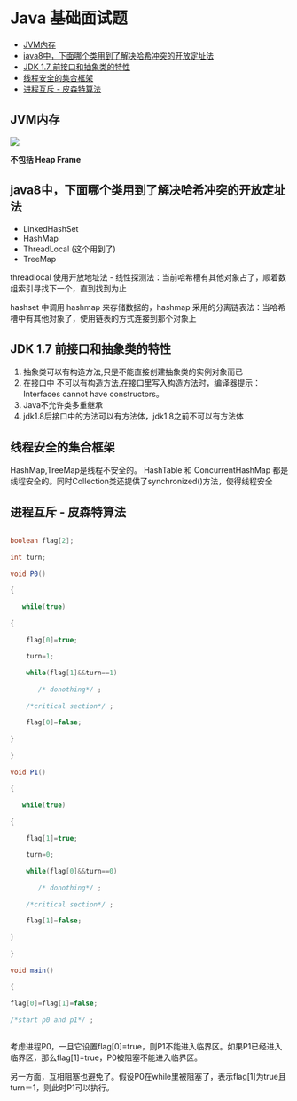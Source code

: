 # Java 基础面试题 <!-- omit in toc -->

- [JVM内存](#jvm内存)
- [java8中，下面哪个类用到了解决哈希冲突的开放定址法](#java8中下面哪个类用到了解决哈希冲突的开放定址法)
- [JDK 1.7 前接口和抽象类的特性](#jdk-17-前接口和抽象类的特性)
- [线程安全的集合框架](#线程安全的集合框架)
- [进程互斥 - 皮森特算法](#进程互斥---皮森特算法)

## JVM内存

![](https://uploadfiles.nowcoder.com/images/20190606/291053_1559812298987_4E467FB794A7AF7967F62555B4F0B6A6)

**不包括 Heap Frame**

## java8中，下面哪个类用到了解决哈希冲突的开放定址法

* LinkedHashSet
* HashMap
* ThreadLocal (这个用到了)
* TreeMap

threadlocal 使用开放地址法 - 线性探测法：当前哈希槽有其他对象占了，顺着数组索引寻找下一个，直到找到为止

hashset 中调用 hashmap 来存储数据的，hashmap 采用的分离链表法：当哈希槽中有其他对象了，使用链表的方式连接到那个对象上

## JDK 1.7 前接口和抽象类的特性

1. 抽象类可以有构造方法,只是不能直接创建抽象类的实例对象而已
2. 在接口中 不可以有构造方法,在接口里写入构造方法时，编译器提示：Interfaces cannot have constructors。
3. Java不允许类多重继承
4. jdk1.8后接口中的方法可以有方法体，jdk1.8之前不可以有方法体

## 线程安全的集合框架

HashMap,TreeMap是线程不安全的。 HashTable 和 ConcurrentHashMap 都是线程安全的。同时Collection类还提供了synchronized()方法，使得线程安全

## 进程互斥 - 皮森特算法

```java

boolean flag[2];
 
int turn;
 
void P0()
 
{
 
   while(true)
 
{
 
    flag[0]=true;
 
    turn=1;
 
    while(flag[1]&&turn==1)
 
       /* donothing*/ ;
 
    /*critical section*/ ;
 
    flag[0]=false;
 
}
 
}
 
void P1()
 
{
 
   while(true)
 
{
 
    flag[1]=true;
 
    turn=0;
 
    while(flag[0]&&turn==0)
 
       /* donothing*/ ;
 
    /*critical section*/ ;
 
    flag[1]=false;
 
}
 
}
 
void main()
 
{
 
flag[0]=flag[1]=false;
 
/*start p0 and p1*/ ;
 
```

考虑进程P0，一旦它设置flag[0]=true，则P1不能进入临界区。如果P1已经进入临界区，那么flag[1]=true，P0被阻塞不能进入临界区。

另一方面，互相阻塞也避免了。假设P0在while里被阻塞了，表示flag[1]为true且turn＝1，则此时P1可以执行。
